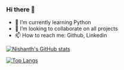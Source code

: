 ### Hi there 👋

<!--
**nishanthsenthilvasagam/nishanthsenthilvasagam** is a ✨ _special_ ✨ repository because its `README.md` (this file) appears on your GitHub profile.

Here are some ideas to get you started:

- 🔭 I’m currently working on ...
- 🌱 I’m currently learning ...
- 👯 I’m looking to collaborate on ...
- 🤔 I’m looking for help with ...
- 💬 Ask me about ...
- 📫 How to reach me: ...
- 😄 Pronouns: ...
- ⚡ Fun fact: ...
-->




- 🌱 I’m currently learning Python
- 👯 I’m looking to collaborate on all projects
- 📫 How to reach me: Github, Linkedin





[![Nishanth's GitHub stats](https://github-readme-stats.vercel.app/api?username=nishanthsenthilvasagam)](https://github.com/anuraghazra/github-readme-stats)

[![Top Langs](https://github-readme-stats.vercel.app/api/top-langs/?username=nishanthsenthilvasagam)](https://github.com/anuraghazra/github-readme-stats)

